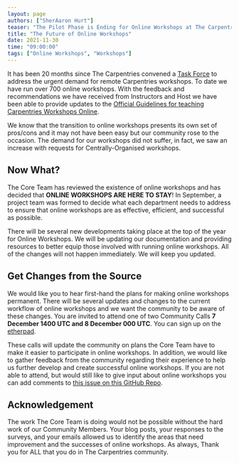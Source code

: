 ```yaml
---
layout: page
authors: ["SherAaron Hurt"]
teaser: "The Pilot Phase is Ending for Online Workshops at The Carpentries. What comes next?"
title: "The Future of Online Workshops"
date: 2021-11-30
time: "09:00:00"
tags: ["Online Workshops", "Workshops"]
---
```


It has been 20 months since The Carpentries convened a [Task Force](https://github.com/carpentries/task-forces/blob/master/2020/COVID-19/COVID-19-charter.md) to address the urgent demand for remote Carpentries workshops. To date we have run over 700 online workshops. With the feedback and recommendations we have received from Instructors and Host we have been able to provide updates to the [Official Guidelines for teaching Carpentries Workshops Online](https://carpentries.org/online-workshop-recommendations/).

We know that the transition to online workshops presents its own set of pros/cons and it may not have been easy but our community rose to the occasion. The demand for our workshops did not suffer, in fact, we saw an increase with requests for Centrally-Organised workshops.

## Now What?

 The Core Team has reviewed the existence of online workshops and has decided that **ONLINE WORKSHOPS ARE HERE TO STAY**! In September, a project team was formed to decide what each department needs to address to ensure that online workshops are as effective, efficient, and successful as possible.

There will be several new developments taking place at the top of the year for Online Workshops. We will be updating our documentation and providing resources to better equip those involved with running online workshops. All of the changes will not happen immediately. We will keep you updated.

## Get Changes from the Source

We would like you to hear first-hand the plans for making online workshops permanent. There will be several updates and changes to the current workflow of online workshops and we want the community to be aware of these changes. You are invited to attend one of two Community Calls  **7 December 1400 UTC and 8 December 000 UTC**. You can sign up on the [etherpad](https://pad.carpentries.org/community-discussions).

These calls will update the community on plans the Core Team have to make it easier to participate in online workshops. In addition, we would like to gather feedback from the community regarding their experience to help us further develop and create successful online workshops. If you are not able to attend, but would still like to give input about online workshops you can add comments to [this issue on this GitHub Repo](https://github.com/carpentries/conversations/issues/28).

## Acknowledgement

The work The Core Team is doing would not be possible without the hard work of our Community Members. Your blog posts, your responses to the surveys, and your emails allowed us to identify the areas that need improvement and the successes of online workshops. As always, Thank you for ALL that you do in The Carpentries community.
